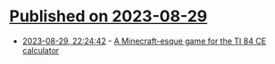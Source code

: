 # [Published on 2023-08-29](index.md)

* [2023-08-29, 22:24:42](https://lobste.rs/s/tkrwlf/minecraft_esque_game_for_ti_84_ce) - [A Minecraft-esque game for the TI 84 CE calculator](https://github.com/TheScienceElf/Blocks-TI-84)
